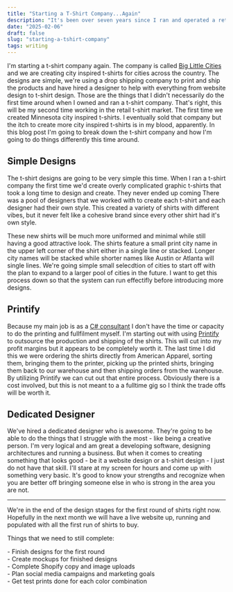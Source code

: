 ```yaml
---
title: "Starting a T-Shirt Company...Again"
description: "It's been over seven years since I ran and operated a retail t-shirt shop. Today we are starting a new venture t-shirt company."
date: "2025-02-06"
draft: false
slug: "starting-a-tshirt-company"
tags: writing
---
```


 <section>
    <p>
        I'm starting a t-shirt company again. The company is called <a href="https://biglittlecities.com">Big Little Cities</a> and we are creating city inspired t-shirts for cities across the country. The designs are simple, we're using a drop shipping company to print and ship the products and have hired a designer to help with everything from website design to t-shirt design. Those are the things that I didn't necessarily do the first time around when I owned and ran a t-shirt company. That's right, this will be my second time working in the retail t-shirt market. The first time we created Minnesota city inspired t-shirts. I eventually sold that company but the itch to create more city inspired t-shirts is in my blood, apparently. In this blog post I'm going to break down the t-shirt company and how I'm going to do things differently this time around.
    </p>
        <h2>Simple Designs</h2>
        <p>
            The t-shirt designs are going to be very simple this time. When I ran a t-shirt company the first time we'd create overly complicated graphic t-shirts that took a long time to design and create. They never ended up coming There was a pool of designers that we worked with to create each t-shirt and each designer had their own style. This created a variety of shirts with different vibes, but it never felt like a cohesive brand since every other shirt had it's own style. 
        <p>
            These new shirts will be much more uniformed and minimal while still having a good attractive look. The shirts feature a small print city name in the upper left corner of the shirt either in a single line or stacked. Longer city names will be stacked while shorter names like Austin or Atlanta will single lines. We're going simple small selecdtion of cities to start off with the plan to expand to a larger pool of cities in the future. I want to get this process down so that the system can run effectifly before introducing more designs.
        </p>
        <h2>Printify</h2>
        <p>
           Because my main job is as a <a href="/blog/im-a-c-sharp-consultant-for-hire">C# consultant</a> I don't have the time or capacity to do the printing and fullfilment myself. I'm starting out with using <a href="https://printify.com">Printify</a> to outsource the production and shipping of the shirts. This will cut into my profit margins but it appears to be completely worth it. The last time I did this we were ordering the shirts directly from American Apparel, sorting them, bringing them to the printer, picking up the printed shirts, bringing them back to our warehouse and then shipping orders from the warehouse. By utilizing Printify we can cut out that entire process. Obviously there is a cost involved, but this is not meant to a a fulltime gig so I think the trade offs will be worth it.
        </p>
        <h2>Dedicated Designer</h2>
        <p>
           We've hired a dedicated designer who is awesome. They're going to be able to do the things that I struggle with the most - like being a creative person. I'm very logical and am great a developing software, designing architectures and running a business. But when it comes to creating something that looks good - be it a website design or a t-shirt design - I just do not have that skill. I'll stare at my screen for hours and come up with something very basic. It's good to know your strengths and recognize when you are better off bringing someone else in who is strong in the area you are not.
        </p>
        <hr />
        <p>
            We're in the end of the design stages for the first round of shirts right now. Hopefully in the next month we will have a live website up, running and populated with all the first run of shirts to buy. 
        </p>
        <p>
            Things that we need to still complete:
            <div >
                <div>
                    - Finish designs for the first round
                </div>
                <div>
                   - Create mockups for finished designs
                </div>
                <div>
                    - Complete Shopify copy and image uploads 
                </div>
                <div>
                    - Plan social media campaigns and marketing goals
                </div>
                <div>
                    - Get test prints done for each color combination
                </div>
            </div>
        </p>
</section>
